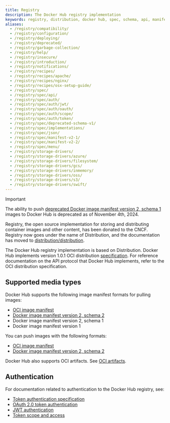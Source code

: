 ```yaml
---
title: Registry
description: The Docker Hub registry implementation 
keywords: registry, distribution, docker hub, spec, schema, api, manifest, auth
aliases:
  - /registry/compatibility/
  - /registry/configuration/
  - /registry/deploying/
  - /registry/deprecated/
  - /registry/garbage-collection/
  - /registry/help/
  - /registry/insecure/
  - /registry/introduction/
  - /registry/notifications/
  - /registry/recipes/
  - /registry/recipes/apache/
  - /registry/recipes/nginx/
  - /registry/recipes/osx-setup-guide/
  - /registry/spec/
  - /registry/spec/api/
  - /registry/spec/auth/
  - /registry/spec/auth/jwt/
  - /registry/spec/auth/oauth/
  - /registry/spec/auth/scope/
  - /registry/spec/auth/token/
  - /registry/spec/deprecated-schema-v1/
  - /registry/spec/implementations/
  - /registry/spec/json/
  - /registry/spec/manifest-v2-1/
  - /registry/spec/manifest-v2-2/
  - /registry/spec/menu/
  - /registry/storage-drivers/
  - /registry/storage-drivers/azure/
  - /registry/storage-drivers/filesystem/
  - /registry/storage-drivers/gcs/
  - /registry/storage-drivers/inmemory/
  - /registry/storage-drivers/oss/
  - /registry/storage-drivers/s3/
  - /registry/storage-drivers/swift/
---
```


> [!IMPORTANT]
>
> The ability to push [deprecated Docker image manifest version 2, schema 1](https://distribution.github.io/distribution/spec/deprecated-schema-v1/) images to Docker Hub is deprecated as of November 4th, 2024.

Registry, the open source implementation for storing and distributing container
images and other content, has been donated to the CNCF. Registry now goes under
the name of Distribution, and the documentation has moved to
[distribution/distribution].

The Docker Hub registry implementation is based on Distribution. Docker Hub
implements version 1.0.1 OCI distribution [specification]. For reference
documentation on the API protocol that Docker Hub implements, refer to the OCI
distribution specification.

## Supported media types

Docker Hub supports the following image manifest formats for pulling images:

- [OCI image manifest]
- [Docker image manifest version 2, schema 2]
- Docker image manifest version 2, schema 1
- Docker image manifest version 1

You can push images with the following formats:

- [OCI image manifest]
- [Docker image manifest version 2, schema 2]

Docker Hub also supports OCI artifacts. See [OCI artifacts].

## Authentication

For documentation related to authentication to the Docker Hub registry, see:

- [Token authentication specification][token]
- [OAuth 2.0 token authentication][oauth2]
- [JWT authentication][jwt]
- [Token scope and access][scope]

<!-- links -->

[distribution/distribution]: https://distribution.github.io/distribution/
[specification]: https://github.com/opencontainers/distribution-spec/blob/v1.0.1/spec.md
[OCI image manifest]: https://github.com/opencontainers/image-spec/blob/main/manifest.md
[Docker image manifest version 2, schema 2]: https://distribution.github.io/distribution/spec/manifest-v2-2/
[OCI artifacts]: /docker-hub/repos/manage/hub-images/oci-artifacts/
[oauth2]: https://distribution.github.io/distribution/spec/auth/oauth/
[jwt]: https://distribution.github.io/distribution/spec/auth/jwt/
[token]: https://distribution.github.io/distribution/spec/auth/token/
[scope]: https://distribution.github.io/distribution/spec/auth/scope/
